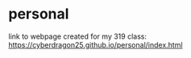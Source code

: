 # personal
link to webpage created for my 319 class: https://cyberdragon25.github.io/personal/index.html
